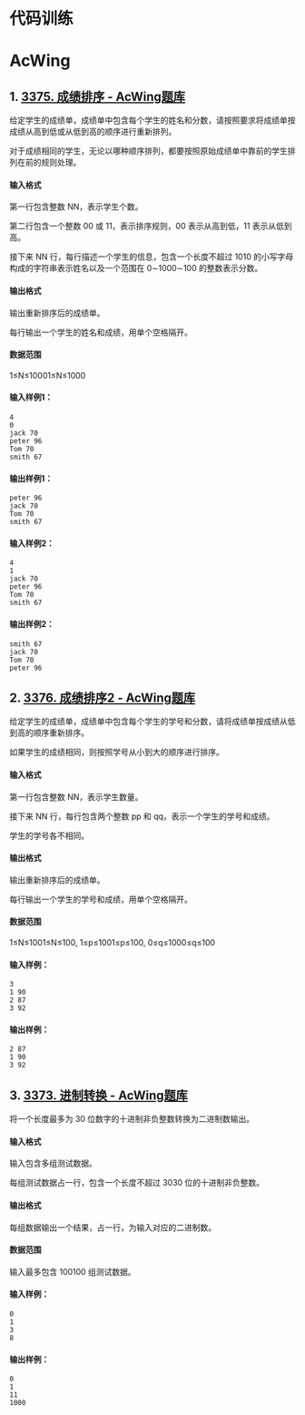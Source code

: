 # 代码训练

# AcWing

## 1. [3375. 成绩排序 - AcWing题库](https://www.acwing.com/problem/content/3378/)

给定学生的成绩单，成绩单中包含每个学生的姓名和分数，请按照要求将成绩单按成绩从高到低或从低到高的顺序进行重新排列。

对于成绩相同的学生，无论以哪种顺序排列，都要按照原始成绩单中靠前的学生排列在前的规则处理。

#### 输入格式

第一行包含整数 NN，表示学生个数。

第二行包含一个整数 00 或 11，表示排序规则，00 表示从高到低，11 表示从低到高。

接下来 NN 行，每行描述一个学生的信息，包含一个长度不超过 1010 的小写字母构成的字符串表示姓名以及一个范围在 0∼1000∼100 的整数表示分数。

#### 输出格式

输出重新排序后的成绩单。

每行输出一个学生的姓名和成绩，用单个空格隔开。

#### 数据范围

1≤N≤10001≤N≤1000

#### 输入样例1：

```
4
0
jack 70
peter 96
Tom 70
smith 67
```

#### 输出样例1：

```
peter 96
jack 70
Tom 70
smith 67
```

#### 输入样例2：

```
4
1
jack 70
peter 96
Tom 70
smith 67
```

#### 输出样例2：

```
smith 67
jack 70
Tom 70
peter 96
```



## 2. [3376. 成绩排序2 - AcWing题库](https://www.acwing.com/problem/content/3379/)

给定学生的成绩单，成绩单中包含每个学生的学号和分数，请将成绩单按成绩从低到高的顺序重新排序。

如果学生的成绩相同，则按照学号从小到大的顺序进行排序。

#### 输入格式

第一行包含整数 NN，表示学生数量。

接下来 NN 行，每行包含两个整数 pp 和 qq，表示一个学生的学号和成绩。

学生的学号各不相同。

#### 输出格式

输出重新排序后的成绩单。

每行输出一个学生的学号和成绩，用单个空格隔开。

#### 数据范围

1≤N≤1001≤N≤100,
1≤p≤1001≤p≤100,
0≤q≤1000≤q≤100

#### 输入样例：

```
3
1 90
2 87
3 92
```

#### 输出样例：

```
2 87
1 90
3 92
```



## 3. [3373. 进制转换 - AcWing题库](https://www.acwing.com/problem/content/3376/)

将一个长度最多为 30 位数字的十进制非负整数转换为二进制数输出。

#### 输入格式

输入包含多组测试数据。

每组测试数据占一行，包含一个长度不超过 3030 位的十进制非负整数。

#### 输出格式

每组数据输出一个结果，占一行，为输入对应的二进制数。

#### 数据范围

输入最多包含 100100 组测试数据。

#### 输入样例：

```
0
1
3
8
```

#### 输出样例：

```
0
1
11
1000
```